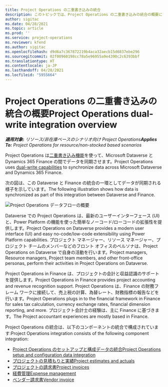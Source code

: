 ```yaml
---
title: Project Operations の二重書き込みの統合
description: このトピックでは、Project Operations の二重書き込みの統合の概要について説明します。
author: sigitac
ms.date: 04/28/2021
ms.topic: article
ms.prod: ''
ms.service: project-operations
ms.reviewer: kfend
ms.author: sigitac
ms.openlocfilehash: d9d6a7c367872219b4aca32aecb15d6837ebe296
ms.sourcegitcommit: 02f00960198cc78a5e96955a9e4390c2c6393bbf
ms.translationtype: HT
ms.contentlocale: ja-JP
ms.lasthandoff: 04/28/2021
ms.locfileid: "5955664"
---
```

# <a name="project-operations-dual-write-integration-overview"></a><span data-ttu-id="1aace-103">Project Operations の二重書き込みの統合の概要</span><span class="sxs-lookup"><span data-stu-id="1aace-103">Project Operations dual-write integration overview</span></span>

<span data-ttu-id="1aace-104">_**適用対象:** リソース/非在庫ベースのシナリオ向け Project Operations_</span><span class="sxs-lookup"><span data-stu-id="1aace-104">_**Applies To:** Project Operations for resource/non-stocked based scenarios_</span></span>

<span data-ttu-id="1aace-105">Project Operations は[二重書き込み機能](/dynamics365/fin-ops-core/dev-itpro/data-entities/dual-write/dual-write-home-page)を使って、Microsoft Dataverse と Dynamics 365 Finance の間でデータを同期させます。</span><span class="sxs-lookup"><span data-stu-id="1aace-105">Project Operations uses [dual-write capabilities](/dynamics365/fin-ops-core/dev-itpro/data-entities/dual-write/dual-write-home-page) to synchronize data across Microsoft Dataverse and Dynamics 365 Finance.</span></span>

<span data-ttu-id="1aace-106">次の図は、この Dataverse と Finance の統合の一環としてデータが同期される様子を示しています。</span><span class="sxs-lookup"><span data-stu-id="1aace-106">The following illustration shows how data is synchronized as part of this integration between Dataverse and Finance.</span></span>

![Project Operations データフローの概要](./media/ProjectOperationsFlows.jpg)

<span data-ttu-id="1aace-108">Dataverse での Project Operations は、最新のユーザーインターフェース (UI) と、Power Platform の機能を使った簡単なノーコード/ローコードの拡張性を提供します。</span><span class="sxs-lookup"><span data-stu-id="1aace-108">Project Operations on Dataverse provides a modern user interface (UI) and easy no-code/low-code extensibility using Power Platform capabilities.</span></span> <span data-ttu-id="1aace-109">プロジェクト マネージャー、リソース マネージャー、プロジェクト チームのメンバーなどのフロント オフィスのペルソナは、Project Operations on Dataverse で自身の活動を行います。</span><span class="sxs-lookup"><span data-stu-id="1aace-109">Project managers, Resource managers, Project team members, and other front-office personas, perform their activities in Project Operations on Dataverse.</span></span>

<span data-ttu-id="1aace-110">Project Operations in Finance は、プロジェクトの会計と収益認識のサポートを提供します。</span><span class="sxs-lookup"><span data-stu-id="1aace-110">Project Operations in Finance provides project accounting and revenue recognition support.</span></span> <span data-ttu-id="1aace-111">Project Operations は、Finance の財務フレーム ワークに接続して、売上税の計算、為替レート、財務指標の報告などを行います。</span><span class="sxs-lookup"><span data-stu-id="1aace-111">Project Operations plugs in to the financial framework in Finance for sales tax calculation, currency exchange rates, financial dimension reporting, and more.</span></span> <span data-ttu-id="1aace-112">プロジェクト会計士の経験は、主に Finance に基づきます。</span><span class="sxs-lookup"><span data-stu-id="1aace-112">The Project accountant experiences are mostly based in Finance.</span></span>

<span data-ttu-id="1aace-113">Project Operations の統合は、以下のコンポーネントの統合で構成されています:</span><span class="sxs-lookup"><span data-stu-id="1aace-113">Project Operations integration consists of the following component integration:</span></span>


- [<span data-ttu-id="1aace-114">Project Operations のセットアップと構成データの統合</span><span class="sxs-lookup"><span data-stu-id="1aace-114">Project Operations setup and configuration data integration</span></span>](resource-dual-write-setup-integration.md) 
- [<span data-ttu-id="1aace-115">プロジェクトの見積もりと実績</span><span class="sxs-lookup"><span data-stu-id="1aace-115">Project estimates and actuals</span></span>](resource-dual-write-estimates-actuals.md)
- [<span data-ttu-id="1aace-116">プロジェクトの請求書</span><span class="sxs-lookup"><span data-stu-id="1aace-116">Project invoices</span></span>](resource-dual-write-project-invoice.md)
- [<span data-ttu-id="1aace-117">経費管理</span><span class="sxs-lookup"><span data-stu-id="1aace-117">Expense management</span></span>](resource-dual-write-expense.md)
- [<span data-ttu-id="1aace-118">ベンダー請求書</span><span class="sxs-lookup"><span data-stu-id="1aace-118">Vendor invoice</span></span>](resource-dual-write-vendor-invoice.md)
